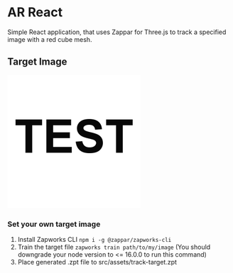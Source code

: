 # AR React

Simple React application, that uses Zappar for Three.js to track a specified image with a red cube mesh.

## Target Image

![alt text](target.png)

### Set your own target image

1. Install Zapworks CLI `npm i -g @zappar/zapworks-cli`
2. Train the target file `zapworks train path/to/my/image` (You should downgrade your node version to <= 16.0.0 to run this command)
3. Place generated .zpt file to src/assets/track-target.zpt
